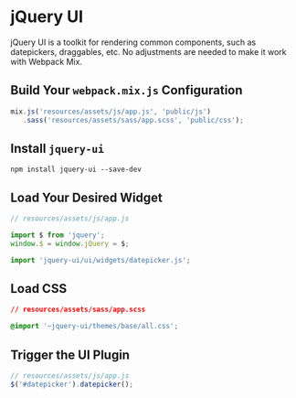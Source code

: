 # jQuery UI

jQuery UI is a toolkit for rendering common components, such as datepickers, draggables, etc. No adjustments are needed to make it work with Webpack Mix.

## Build Your `webpack.mix.js` Configuration

```js
mix.js('resources/assets/js/app.js', 'public/js')
   .sass('resources/assets/sass/app.scss', 'public/css');
```

## Install `jquery-ui`

```
npm install jquery-ui --save-dev
```

## Load Your Desired Widget

```js
// resources/assets/js/app.js

import $ from 'jquery';
window.$ = window.jQuery = $;

import 'jquery-ui/ui/widgets/datepicker.js';
```

## Load CSS

```css
// resources/assets/sass/app.scss

@import '~jquery-ui/themes/base/all.css';
```

## Trigger the UI Plugin

```js
// resources/assets/js/app.js
$('#datepicker').datepicker();
```